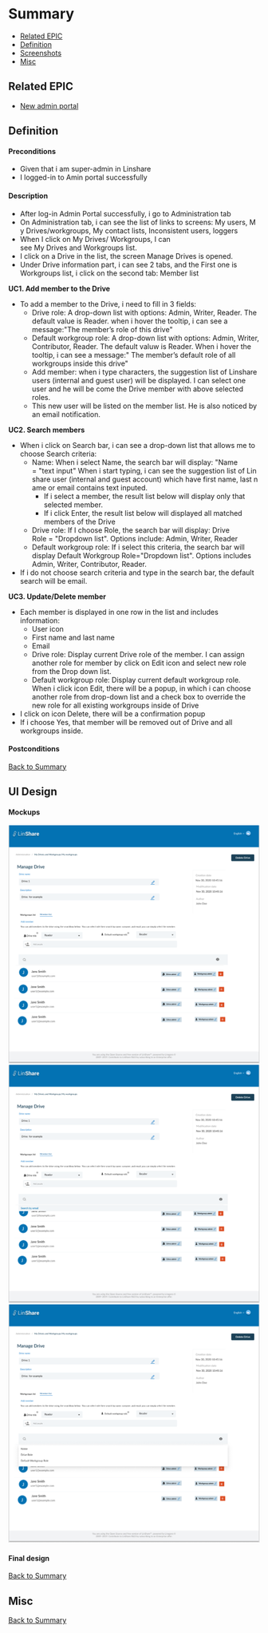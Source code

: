 # Summary

* [Related EPIC](#related-epic)
* [Definition](#definition)
* [Screenshots](#screenshots)
* [Misc](#misc)

## Related EPIC

* [New admin portal](./README.md)

## Definition

#### Preconditions

- Given that i am super-admin in Linshare 
- I logged-in to Amin portal successfully

#### Description

- After log-in Admin Portal successfully, i go to Administration tab
- On Administration tab, i can see the list of links to screens: My users, My Drives/workgroups, My contact lists, Inconsistent users, loggers 
- When I click on My Drives/ Workgroups, I can see My Drives and Workgroups list.
- I click on a Drive in the list, the screen Manage Drives is opened. 
- Under Drive information part, i can see 2 tabs, and the First one is Workgroups list, i click on the second tab: Member list

**UC1. Add member to the Drive**
- To add a member to the Drive, i need to fill in 3 fields:
   - Drive role: A drop-down list with options: Admin, Writer, Reader. The default value is Reader. when i hover the tooltip, i can see a message:"The member’s role of this drive"
   - Default workgroup role: A drop-down list with options: Admin, Writer, Contributor, Reader. The default valuw is Reader. When i hover the tooltip, i can see a message:" The member’s default role of all workgroups inside this drive"
   - Add member: when i type characters, the suggestion list of Linshare users (internal and guest user) will be displayed. I can select one user and he will be come the Drive member with above selected roles. 
   - This new user will be listed on the member list. He is also noticed by an email notification. 

**UC2. Search members**

- When i click on Search bar, i can see a drop-down list that allows me to choose Search criteria: 
   - Name: When i select Name, the search bar will display: "Name = "text input" When i start typing, i can see the suggestion list of Linshare user (internal and guest account) which have first name, last name or email contains text inputed. 
      - If i select a member, the result list below will display only that selected member. 
      - If i click Enter, the result list below will displayed all matched members of the Drive 
   - Drive role: If I choose Role, the search bar will display: Drive Role = "Dropdown list". Options include: Admin, Writer, Reader
   - Default workgroup role: If i select this criteria, the search bar will display Default Workgroup Role="Dropdown list". Options includes Admin, Writer, Contributor, Reader.
- If i do not choose search criteria and type in the search bar, the default search will be email.

**UC3. Update/Delete member**
- Each member is displayed in one row in the list and includes information:
   - User icon
   - First name and last name
   - Email
   - Drive role: Display current Drive role of the member. I can assign another role for member by click on Edit icon and select new role from the Drop down list. 
   - Default workgroup role: Display current default workgroup role. When i click icon Edit, there will be a popup, in which i can choose another role from drop-down list and a check box to override the new role for all existing workgroups inside of Drive
- I click on icon Delete, there will be a confirmation popup
- If i choose Yes, that member will be removed out of Drive and all workgroups inside. 
   
#### Postconditions


[Back to Summary](#summary)

## UI Design

#### Mockups

![story6](./mockups/6.1.png)
![story6](./mockups/6.2.png)
![story6](./mockups/6.3.png)

#### Final design

[Back to Summary](#summary)
## Misc

[Back to Summary](#summary)
